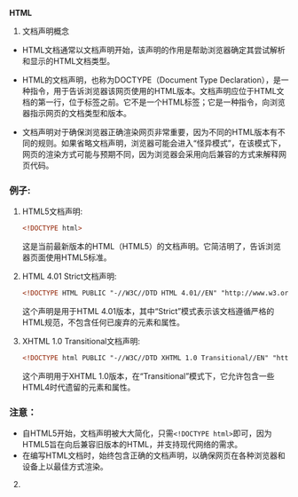**HTML**

1. 文档声明概念

- HTML文档通常以文档声明开始，该声明的作用是帮助浏览器确定其尝试解析和显示的HTML文档类型。

- HTML的文档声明，也称为DOCTYPE（Document Type Declaration），是一种指令，用于告诉浏览器该网页使用的HTML版本。文档声明应位于HTML文档的第一行，位于<html>标签之前。它不是一个HTML标签；它是一种指令，向浏览器指示网页的文档类型和版本。

- 文档声明对于确保浏览器正确渲染网页非常重要，因为不同的HTML版本有不同的规则。如果省略文档声明，浏览器可能会进入“怪异模式”，在该模式下，网页的渲染方式可能与预期不同，因为浏览器会采用向后兼容的方式来解释网页代码。

### 例子:

1. HTML5文档声明:
   ```html
   <!DOCTYPE html>
   ```
   这是当前最新版本的HTML（HTML5）的文档声明。它简洁明了，告诉浏览器页面使用HTML5标准。

2. HTML 4.01 Strict文档声明:
   ```html
   <!DOCTYPE HTML PUBLIC "-//W3C//DTD HTML 4.01//EN" "http://www.w3.org/TR/html4/strict.dtd">
   ```
   这个声明是用于HTML 4.01版本，其中“Strict”模式表示该文档遵循严格的HTML规范，不包含任何已废弃的元素和属性。

3. XHTML 1.0 Transitional文档声明:
   ```html
   <!DOCTYPE html PUBLIC "-//W3C//DTD XHTML 1.0 Transitional//EN" "http://www.w3.org/TR/xhtml1/DTD/xhtml1-transitional.dtd">
   ```
   这个声明用于XHTML 1.0版本，在“Transitional”模式下，它允许包含一些HTML4时代遗留的元素和属性。

### 注意：

- 自HTML5开始，文档声明被大大简化，只需`<!DOCTYPE html>`即可，因为HTML5旨在向后兼容旧版本的HTML，并支持现代网络的需求。
- 在编写HTML文档时，始终包含正确的文档声明，以确保网页在各种浏览器和设备上以最佳方式渲染。

2. 
